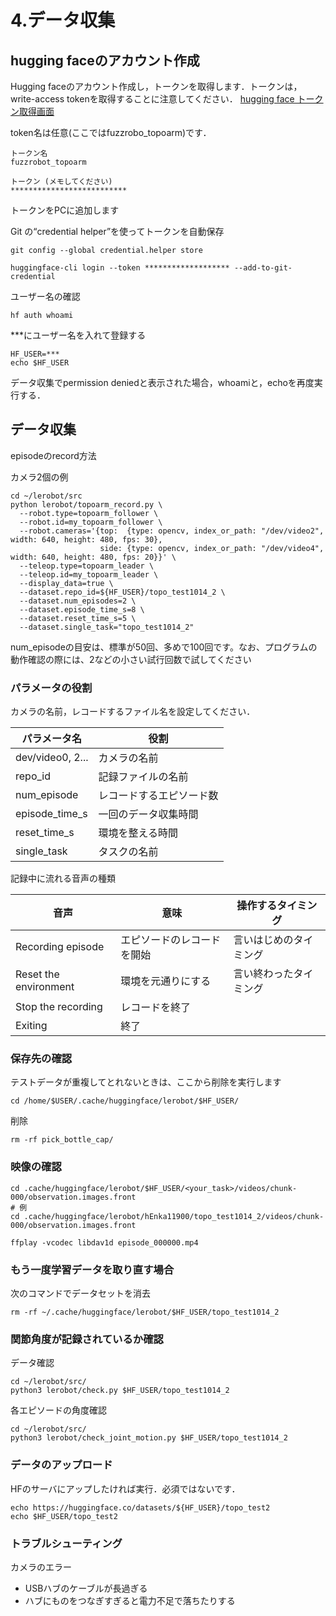 # 4.データ収集

## hugging faceのアカウント作成

Hugging faceのアカウント作成し，トークンを取得します．トークンは，write-access tokenを取得することに注意してください．
[hugging face トークン取得画面](https://huggingface.co/settings/tokens)


token名は任意(ここではfuzzrobo_topoarm)です．

```
トークン名
fuzzrobot_topoarm

トークン (メモしてください)
**************************
```

トークンをPCに追加します

Git の“credential helper”を使ってトークンを自動保存
```
git config --global credential.helper store
```

```
huggingface-cli login --token ******************* --add-to-git-credential
```

ユーザー名の確認
```
hf auth whoami
```

***にユーザー名を入れて登録する
```
HF_USER=***
echo $HF_USER
```

データ収集でpermission deniedと表示された場合，whoamiと，echoを再度実行する．

## データ収集

episodeのrecord方法

カメラ2個の例

```
cd ~/lerobot/src
python lerobot/topoarm_record.py \
  --robot.type=topoarm_follower \
  --robot.id=my_topoarm_follower \
  --robot.cameras='{top:  {type: opencv, index_or_path: "/dev/video2", width: 640, height: 480, fps: 30},
                    side: {type: opencv, index_or_path: "/dev/video4", width: 640, height: 480, fps: 20}}' \
  --teleop.type=topoarm_leader \
  --teleop.id=my_topoarm_leader \
  --display_data=true \
  --dataset.repo_id=${HF_USER}/topo_test1014_2 \
  --dataset.num_episodes=2 \
  --dataset.episode_time_s=8 \
  --dataset.reset_time_s=5 \
  --dataset.single_task="topo_test1014_2"
```

num_episodeの目安は、標準が50回、多めで100回です。なお、プログラムの動作確認の際には、2などの小さい試行回数で試してください



### パラメータの役割

カメラの名前，レコードするファイル名を設定してください．

| パラメータ名 | 役割 |
| --- | --- |
| dev/video0, 2... | カメラの名前 |
| repo_id | 記録ファイルの名前 |
| num_episode | レコードするエピソード数 |
| episode_time_s | 一回のデータ収集時間 |
| reset_time_s | 環境を整える時間 |
| single_task | タスクの名前 |

記録中に流れる音声の種類

| 音声 | 意味 | 操作するタイミング |
| --- | --- | --- |
| Recording episode | エピソードのレコードを開始 | 言いはじめのタイミング |
| Reset the environment | 環境を元通りにする | 言い終わったタイミング |
| Stop the recording | レコードを終了 |  |
| Exiting | 終了 |  |


### 保存先の確認

テストデータが重複してとれないときは、ここから削除を実行します
    
```
cd /home/$USER/.cache/huggingface/lerobot/$HF_USER/
```

削除
```
rm -rf pick_bottle_cap/
```

### 映像の確認

```
cd .cache/huggingface/lerobot/$HF_USER/<your_task>/videos/chunk-000/observation.images.front
# 例
cd .cache/huggingface/lerobot/hEnka11900/topo_test1014_2/videos/chunk-000/observation.images.front

ffplay -vcodec libdav1d episode_000000.mp4
```
</details>


### もう一度学習データを取り直す場合
次のコマンドでデータセットを消去
```
rm -rf ~/.cache/huggingface/lerobot/$HF_USER/topo_test1014_2
```

### 関節角度が記録されているか確認
データ確認
```
cd ~/lerobot/src/
python3 lerobot/check.py $HF_USER/topo_test1014_2
```

各エピソードの角度確認
```
cd ~/lerobot/src/
python3 lerobot/check_joint_motion.py $HF_USER/topo_test1014_2
```
    

### データのアップロード
HFのサーバにアップしたければ実行．必須ではないです．

```
echo https://huggingface.co/datasets/${HF_USER}/topo_test2
echo $HF_USER/topo_test2
```



### トラブルシューティング

カメラのエラー
- USBハブのケーブルが長過ぎる
- ハブにものをつなぎすぎると電力不足で落ちたりする